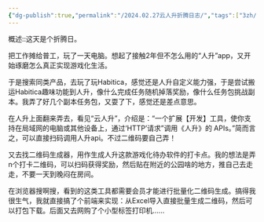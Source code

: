 ```yaml
---
{"dg-publish":true,"permalink":"/2024.02.27云人升折腾日志/","tags":["3zh/大总管/日志/日记"],"noteIcon":""}
---
```




概述::这天是个折腾日。

把工作摊给普工，玩了一天电脑。想起了接触2年但不怎么用的“人升”app，又开始琢磨怎么真正实现游戏化生活。

于是搜索同类产品，去玩了玩Habitica，感觉还是人升自定义能力强，于是尝试搬运Habitica趣味功能到人升，像什么完成任务随机掉落奖励，像什么任务包挑战副本。我弄了好几个副本任务包，又耍了下，感觉还是差点意思。

在人升上面翻来弄去，看见“云人升”，介绍是：“一个扩展【开发】工具，使你支持在局域网的电脑或其他设备上，通过‘HTTP’请求”调用《人升》的 APIs。”简而言之，可以直接扫码调用人升api。不过二维码要自己弄！

又去找二维码生成器，用作生成人升这款游戏化待办软件的打卡点。我的想法是弄n个打卡二维码，可以扫码获得奖励，然后贴在附近的公园啥的地方，推自己去走走，不要一天到晚闷在房间。

在浏览器搜啊搜，看到的这类工具都需要会员才能进行批量化二维码生成。搞得我很生气，我就直接搞了个前端来实现：从Excel导入直接批量生成二维码，然后可以打包下载。后面又去网购了个小型标签打印机……